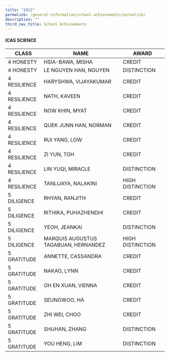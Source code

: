 ```yaml
---
title: "2022"
permalink: /general-information/school-achievements/permalink/
description: ""
third_nav_title: School Achievements
---
```

#### ICAS SCIENCE

| CLASS | NAME | AWARD |
| -------- | -------- | -------- |
| 4 HONESTY     |  HSIA-BAWA, MISHA    | CREDIT    |
| 4 HONESTY     |  LE NGUYEN HAN, NGUYEN    | DISTINCTION    |
| 4 RESILIENCE     |  HARYSHWA, VIJAYAKUMAR    | CREDIT    |
| 4 RESILIENCE     |  NATH, KAVEEN    | CREDIT    |
| 4 RESILIENCE     |  NOW KHIN, MYAT    | CREDIT    |
| 4 RESILIENCE     |  QUEK JUNN HAN, NORMAN    | CREDIT    |
| 4 RESILIENCE     |  RUI YANG, LOW    | CREDIT    |
| 4 RESILIENCE     |  ZI YUN, TOH    | CREDIT    |
| 4 RESILIENCE     |  LIN YUQI, MIRACLE    | DISTINCTION    |
| 4 RESILIENCE     |  TANLIJAYA, NALAKINI    | HIGH DISTINCTION    |
| 5 DILIGENCE     |  RHYAN, RANJITH    | CREDIT    |
| 5 DILIGENCE     |  RITHIKA, PUHAZHENDHI    | CREDIT    |
| 5 DILIGENCE     |  YEOH, JEANKAI    | DISTINCTION    |
| 5 DILIGENCE     |  MARQUIS AUGUSTUS TAGABUAN, HERNANDEZ    | HIGH DISTINCTION    |
| 5 GRATITUDE     |  ANNETTE, CASSANDRA    | CREDIT    |
| 5 GRATITUDE     |  NAKAO, LYNN    | CREDIT    |
| 5 GRATITUDE     |  OH EN XUAN, VIENNA    | CREDIT    |
| 5 GRATITUDE     |  SEUNGWOO, HA    | CREDIT    |
| 5 GRATITUDE     |  ZHI WEI, CHOO    | CREDIT    |
| 5 GRATITUDE     |  SHUHAN, ZHANG    | DISTINCTION    |
| 5 GRATITUDE     |  YOU HENG, LIM    | DISTINCTION    |




